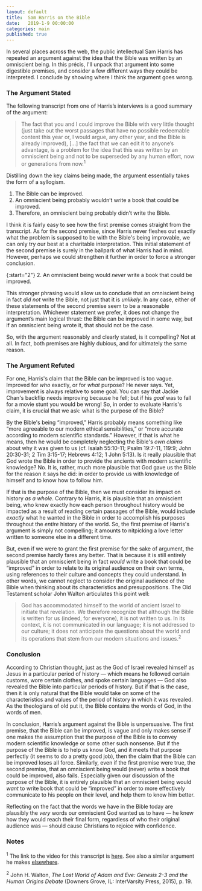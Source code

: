 ```yaml
---
layout: default
title:  Sam Harris on the Bible
date:   2019-1-9 00:00:00
categories: main
published: true
---
```


In several places across the web, the public intellectual Sam Harris has repeated an argument against the idea that the Bible was written by an omniscient being. In this précis, I'll unpack that argument into some digestible premises, and consider a few different ways they could be interpreted. I conclude by showing where I think the argument goes wrong.

### The Argument Stated
The following transcript from one of Harris’s interviews is a good summary of the argument:

> The fact that you and I could improve the Bible with very little thought (just take out the worst passages that have no possible redeemable content this year or, I would argue, any other year, and the Bible is already improved), […] the fact that we can edit it to anyone’s advantage, is a problem for the idea that this was written by an omniscient being and not to be superseded by any human effort, now or generations from now.<sup>1</sup>

Distilling down the key claims being made, the argument essentially takes the form of a syllogism.

1. The Bible can be improved.
2. An omniscient being probably wouldn’t write a book that could be improved.
3. Therefore, an omniscient being probably didn’t write the Bible.

I think it is fairly easy to see how the first premise comes straight from the transcript. As for the second premise, since Harris never fleshes out exactly what the problem is supposed to be with the Bible's being improvable, we can only try our best at a charitable interpretation. This initial statement of the second premise is surely in the ballpark of what Harris had in mind. However, perhaps we could strengthen it further in order to force a stronger conclusion.

{:start="2"}
2. An omniscient being would *never* write a book that could be improved.

This stronger phrasing would allow us to conclude that an omniscient being in fact *did not* write the Bible, not just that it is *unlikely*. In any case, either of these statements of the second premise seem to be a reasonable interpretation. Whichever statement we prefer, it does not change the argument’s main logical thrust: the Bible can be improved in some way, but if an omniscient being wrote it, that should not be the case.

So, with the argument reasonably and clearly stated, is it compelling? Not at all. In fact, both premises are highly dubious, and for ultimately the same reason.

### The Argument Refuted
For one, Harris's claim that the Bible can be improved is too vague. Improved for *who* exactly, or for *what* purpose? He never says. Yet, improvement is always relative to some goal. You can say that Jackie Chan's backflip needs improving because he fell; but if his *goal* was to fall for a movie stunt you would be wrong! So, in order to evaluate Harris's claim, it is crucial that we ask: what is the purpose of the Bible?

By the Bible's being “improved,” Harris probably means something like “more agreeable to our modern ethical sensibilities,” or “more accurate according to modern scientific standards.” However, if that is what he means, then he would be completely neglecting the Bible's *own claims* about why it was given to us (cf. Isaiah 55:10-11; Psalm 19:7-11, 119:9; John 20:30-31; 2 Tim 3:15-17; Hebrews 4:12; 1 John 5:13). Is it really plausible that God wrote the Bible in order to provide the ancients with modern scientific knowledge? No. It is, rather, much more plausible that God gave us the Bible for the reason it says he did: in order to provide us with knowledge of himself and to know how to follow him.

If that is the purpose of the Bible, then we must consider its impact on history *as a whole*. Contrary to Harris, it is plausible that an omniscient being, who knew exactly how each person throughout history would be impacted as a result of reading certain passages of the Bible, would include *exactly* what he wanted in the Bible in order to accomplish his purposes throughout the *entire* history of the world. So, the first premise of Harris's argument is simply not compelling; it amounts to nitpicking a love letter written to someone else in a different time.

But, even if we were to grant the first premise for the sake of argument, the second premise hardly fares any better. That is because it is still entirely plausible that an omniscient being in fact *would* write a book that could be “improved” in order to relate to its original audience on their own terms, using references to their culture and concepts they could understand. In other words, we cannot neglect to consider the original audience of the Bible when thinking about its characteristics and presuppositions. The Old Testament scholar John Walton articulates this point well:

> God has accommodated himself to the world of ancient Israel to initiate that revelation. We therefore recognize that although the Bible is written for us (indeed, for everyone), it is not written to us. In its context, it is not communicated in our language; it is not addressed to our culture; it does not anticipate the questions about the world and its operations that stem from our modern situations and issues.<sup>2</sup>

### Conclusion
According to Christian thought, just as the God of Israel revealed himself as Jesus in a particular period of history — which means he followed certain customs, wore certain clothes, and spoke certain languages — God also revealed the Bible into particular periods of history. But if that is the case, then it is only natural that the Bible would take on some of the characteristics and values of the period of history in which it was revealed. As the theologians of old put it, the Bible contains the words of God, in the words of men.

In conclusion, Harris’s argument against the Bible is unpersuasive. The first premise, that the Bible can be improved, is vague and only makes sense if one makes the assumption that the purpose of the Bible is to convey modern scientific knowledge or some other such nonsense. But if the purpose of the Bible is to help us know God, and it meets that purpose perfectly (it seems to do a pretty good job), then the claim that the Bible can be improved loses all force. Similarly, even if the first premise were true, the second premise, that an omniscient being would (never) write a book that could be improved, also fails. Especially given our discussion of the purpose of the Bible, it is entirely plausible that an omniscient being would *want* to write book that could be “improved” in order to more effectively communicate to his people on their level, and help them to know him better.

Reflecting on the fact that the words we have in the Bible today are plausibly the *very* words our omniscient God wanted us to have — he knew how they would reach their final form, regardless of who their original audience was — should cause Christians to rejoice with confidence.

### Notes
<sup>1</sup> The link to the video for this transcript is [here](https://youtu.be/bdUC8nRVyYY?t=1962). See also a similar argument he makes [elsewhere](https://www.youtube.com/watch?v=8zV3vIXZ-1Y).

<sup>2</sup> John H. Walton, *The Lost World of Adam and Eve: Genesis 2-3 and the Human Origins Debate* (Downers Grove, IL: InterVarsity Press, 2015), p. 19.

